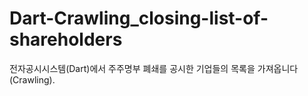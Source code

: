 # Dart-Crawling_closing-list-of-shareholders

전자공시시스템(Dart)에서 주주명부 폐쇄를 공시한 기업들의 목록을 가져옵니다(Crawling).
